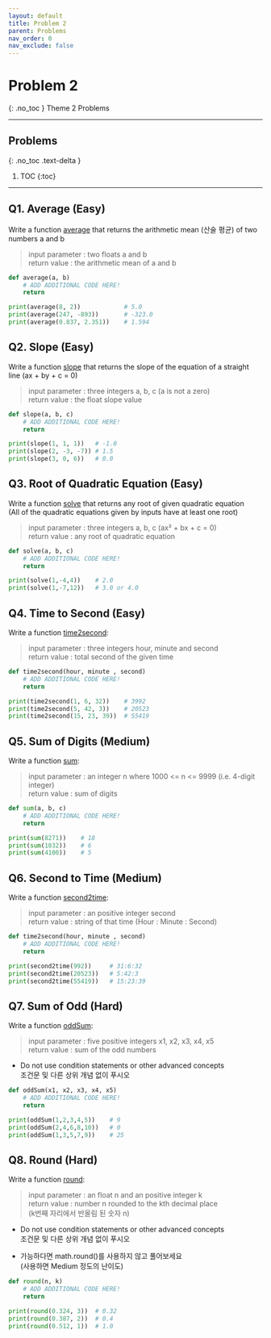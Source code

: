 ```yaml
---
layout: default
title: Problem 2
parent: Problems
nav_order: 0
nav_exclude: false
---
```


# Problem 2
{: .no_toc }
Theme 2 Problems

- - -           
## Problems
{: .no_toc .text-delta }
1. TOC
{:toc}
- - -         

## Q1. Average (Easy)
Write a function <U>average</U> that returns the arithmetic mean (산술 평균) of two numbers a and b          
> input parameter : two floats a and b          
> return value : the arithmetic mean of a and b        

```python
def average(a, b)
    # ADD ADDITIONAL CODE HERE!
    return

print(average(8, 2))            # 5.0
print(average(247, -893))       # -323.0
print(average(0.837, 2.351))    # 1.594
```     

## Q2. Slope (Easy)
Write a function <U>slope</U> that returns the slope of the equation of a straight line (ax + by + c = 0)          
> input parameter : three integers a, b, c (a is not a zero)          
> return value : the float slope value        

```python
def slope(a, b, c)
    # ADD ADDITIONAL CODE HERE!
    return

print(slope(1, 1, 1))   # -1.0
print(slope(2, -3, -7)) # 1.5
print(slope(3, 0, 6))   # 0.0
```     

## Q3. Root of Quadratic Equation (Easy)
Write a function <U>solve</U> that returns any root of given quadratic equation          
(All of the quadratic equations given by inputs have at least one root)          
> input parameter : three integers a, b, c (ax² + bx + c = 0)          
> return value : any root of quadratic equation         

```python
def solve(a, b, c)
    # ADD ADDITIONAL CODE HERE!
    return

print(solve(1,-4,4))    # 2.0
print(solve(1,-7,12))   # 3.0 or 4.0
```     

## Q4. Time to Second (Easy)
Write a function <U>time2second</U>:
> input parameter : three integers hour, minute and second          
> return value : total second of the given time         

```python
def time2second(hour, minute , second)
    # ADD ADDITIONAL CODE HERE!
    return

print(time2second(1, 6, 32))    # 3992
print(time2second(5, 42, 3))    # 20523
print(time2second(15, 23, 39))  # 55419
```     

## Q5. Sum of Digits (Medium)
Write a function <U>sum</U>:
> input parameter : an integer n where 1000 <= n <= 9999 (i.e. 4-digit integer)          
> return value : sum of digits         

```python
def sum(a, b, c)
    # ADD ADDITIONAL CODE HERE!
    return

print(sum(8271))    # 18
print(sum(1032))    # 6
print(sum(4100))    # 5
```     

## Q6. Second to Time (Medium)
Write a function <U>second2time</U>:
> input parameter : an positive integer second          
> return value : string of that time (Hour : Minute : Second)         

```python
def time2second(hour, minute , second)
    # ADD ADDITIONAL CODE HERE!
    return

print(second2time(992))     # 31:6:32
print(second2time(20523))   # 5:42:3
print(second2time(55419))   # 15:23:39
```     

## Q7. Sum of Odd (Hard)
Write a function <U>oddSum</U>:
> input parameter : five positive integers x1, x2, x3, x4, x5          
> return value : sum of the odd numbers         

+ Do not use condition statements or other advanced concepts           
조건문 및 다른 상위 개념 없이 푸시오         

```python
def oddSum(x1, x2, x3, x4, x5)
    # ADD ADDITIONAL CODE HERE!
    return

print(oddSum(1,2,3,4,5))    # 9
print(oddSum(2,4,6,8,10))   # 0
print(oddSum(1,3,5,7,9))    # 25
```     

## Q8. Round (Hard)
Write a function <U>round</U>:
> input parameter : an float n and an positive integer k         
> return value : number n rounded to the kth decimal place     
(k번째 자리에서 반올림 된 숫자 n)           

+ Do not use condition statements or other advanced concepts           
조건문 및 다른 상위 개념 없이 푸시오        

+ 가능하다면 math.round()를 사용하지 않고 풀어보세요        
(사용하면 Medium 정도의 난이도)         

```python
def round(n, k)
    # ADD ADDITIONAL CODE HERE!
    return

print(round(0.324, 3))  # 0.32
print(round(0.387, 2))  # 0.4
print(round(0.512, 1))  # 1.0
```     
